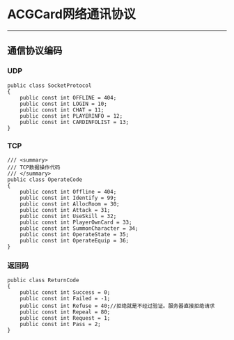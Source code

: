 # ACGCard网络通讯协议 #
----------

## 通信协议编码 ##
### UDP ###
	public class SocketProtocol
	{
	    public const int OFFLINE = 404;
	    public const int LOGIN = 10;
	    public const int CHAT = 11;
	    public const int PLAYERINFO = 12;
	    public const int CARDINFOLIST = 13;
	}

### TCP ###
    /// <summary>
	/// TCP数据操作代码
	/// </summary>
	public class OperateCode
	{
	    public const int Offline = 404;
	    public const int Identify = 99;
	    public const int AllocRoom = 30;
	    public const int Attack = 31;
	    public const int UseSkill = 32;
	    public const int PlayerOwnCard = 33;
	    public const int SummonCharacter = 34;
	    public const int OperateState = 35;
	    public const int OperateEquip = 36;
	}

### 返回码 ###
    public class ReturnCode
	{
	    public const int Success = 0;
	    public const int Failed = -1;
	    public const int Refuse = 40;//拒绝就是不经过验证。服务器直接拒绝请求
	    public const int Repeal = 80;
	    public const int Request = 1;
	    public const int Pass = 2;
	}